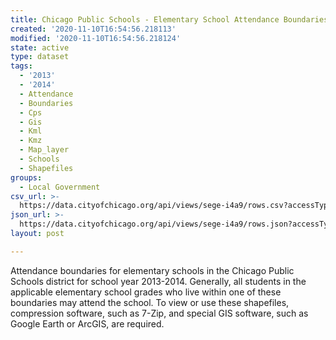 ```yaml
---
title: Chicago Public Schools - Elementary School Attendance Boundaries SY1314
created: '2020-11-10T16:54:56.218113'
modified: '2020-11-10T16:54:56.218124'
state: active
type: dataset
tags:
  - '2013'
  - '2014'
  - Attendance
  - Boundaries
  - Cps
  - Gis
  - Kml
  - Kmz
  - Map_layer
  - Schools
  - Shapefiles
groups:
  - Local Government
csv_url: >-
  https://data.cityofchicago.org/api/views/sege-i4a9/rows.csv?accessType=DOWNLOAD
json_url: >-
  https://data.cityofchicago.org/api/views/sege-i4a9/rows.json?accessType=DOWNLOAD
layout: post

---
```

Attendance boundaries for elementary schools in the Chicago Public Schools district for school year 2013-2014. Generally, all students in the applicable elementary school grades who live within one of these boundaries may attend the school. To view or use these shapefiles, compression software, such as 7-Zip, and special GIS software, such as Google Earth or ArcGIS, are required.
